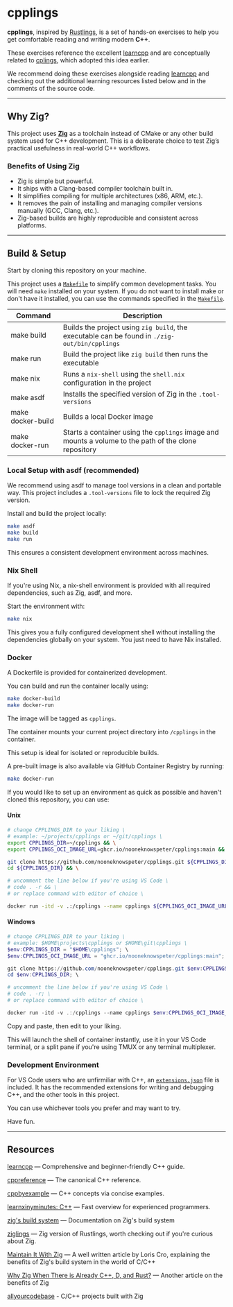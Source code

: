 # cpplings

**cpplings**, inspired by [Rustlings](https://github.com/rust-lang/rustlings),
is a set of hands-on exercises to help you get comfortable reading
and writing modern **C++**.

These exercises reference the excellent [learncpp](https://www.learncpp.com/)
and are conceptually related to [cplings](https://github.com/rdjondo/cplings),
which adopted this idea earlier.

We recommend doing these exercises alongside reading [learncpp](https://www.learncpp.com/)
and checking out the additional learning resources listed below
and in the comments of the source code.

---

## Why Zig?

This project uses **[Zig](https://ziglang.org/)** as a toolchain instead of CMake
or any other build system used for C++ development.
This is a deliberate choice to test Zig’s practical usefulness in real-world C++ workflows.

### Benefits of Using Zig

- Zig is simple but powerful.
- It ships with a Clang-based compiler toolchain built in.
- It simplifies compiling for multiple architectures (x86, ARM, etc.).
- It removes the pain of installing and managing compiler versions manually (GCC, Clang, etc.).
- Zig-based builds are highly reproducible and consistent across platforms.

---

## Build & Setup

Start by cloning this repository on your machine.

This project uses a [`Makefile`](./Makefile) to simplify common development tasks.
You will need `make` installed on your system.
If you do not want to install make or don't have it installed, you can use the commands specified
in the [`Makefile`](./Makefile).

| Command           | Description                                                                                           |
| ----------------- | ----------------------------------------------------------------------------------------------------- |
| make build        | Builds the project using `zig build`, the executable can be found in `./zig-out/bin/cpplings`         |
| make run          | Build the project like `zig build` then runs the executable                                           |
| make nix          | Runs a `nix-shell` using the `shell.nix` configuration in the project                                 |
| make asdf         | Installs the specified version of Zig in the `.tool-versions`                                         |
| make docker-build | Builds a local Docker image                                                                           |
| make docker-run   | Starts a container using the `cpplings` image and mounts a volume to the path of the clone repository |

### Local Setup with asdf (recommended)

We recommend using asdf to manage tool versions in a clean and portable way.
This project includes a `.tool-versions` file to lock the required Zig version.

Install and build the project locally:

```sh
make asdf
make build
make run
```

This ensures a consistent development environment across machines.

### Nix Shell

If you're using Nix, a nix-shell environment is provided with all required dependencies,
such as Zig, asdf, and more.

Start the environment with:

```sh
make nix
```

This gives you a fully configured development shell without installing the dependencies globally on your system.
You just need to have Nix installed.

### Docker

A Dockerfile is provided for containerized development.

You can build and run the container locally using:

```sh
make docker-build
make docker-run
```

The image will be tagged as `cpplings`.

The container mounts your current project directory into `/cpplings` in the container.

This setup is ideal for isolated or reproducible builds.

A pre-built image is also available via GitHub Container Registry by running:

```sh
make docker-run
```

If you would like to set up an environment as quick as possible and haven't cloned this repository, you can use:

#### Unix

```sh
# change CPPLINGS_DIR to your liking \
# example: ~/projects/cpplings or ~/git/cpplings \
export CPPLINGS_DIR=~/cpplings && \
export CPPLINGS_OCI_IMAGE_URL=ghcr.io/nooneknowspeter/cpplings:main && \

git clone https://github.com/nooneknowspeter/cpplings.git ${CPPLINGS_DIR} && \
cd ${CPPLINGS_DIR} && \

# uncomment the line below if you're using VS Code \
# code . -r && \
# or replace command with editor of choice \

docker run -itd -v .:/cpplings --name cpplings ${CPPLINGS_OCI_IMAGE_URL}
```

#### Windows

```ps1
# change CPPLINGS_DIR to your liking \
# example: $HOME\projects\cpplings or $HOME\git\cpplings \
$env:CPPLINGS_DIR = "$HOME\cpplings"; \
$env:CPPLINGS_OCI_IMAGE_URL = "ghcr.io/nooneknowspeter/cpplings:main"; \

git clone https://github.com/nooneknowspeter/cpplings.git $env:CPPLINGS_DIR; \
cd $env:CPPLINGS_DIR; \

# uncomment the line below if you're using VS Code \
# code . -r; \
# or replace command with editor of choice \

docker run -itd -v .:/cpplings --name cpplings $env:CPPLINGS_OCI_IMAGE_URL;
```

Copy and paste, then edit to your liking.

This will launch the shell of container instantly, use it in your VS Code terminal, or a split pane if you're using TMUX
or any terminal multiplexer.

### Development Environment

For VS Code users who are unfirmiliar with C++, an [`extensions.json`](./.vscode/extensions.json) file is included.
It has the recommended extensions for writing and debugging C++, and the other tools in this project.

You can use whichever tools you prefer and may want to try.

Have fun.

---

## Resources

[learncpp](https://www.learncpp.com/) — Comprehensive and beginner-friendly C++ guide.

[cppreference](https://en.cppreference.com/w/) — The canonical C++ reference.

[cppbyexample](https://cppbyexample.com/) — C++ concepts via concise examples.

[learnxinyminutes: C++](https://learnxinyminutes.com/docs/c++) — Fast overview for experienced programmers.

[zig's build system](https://ziglang.org/learn/build-system/) — Documentation on Zig's build system

[ziglings](https://codeberg.org/ziglings/exercises/) — Zig version of Rustlings, worth checking out if you're curious about Zig.

[Maintain It With Zig](https://kristoff.it/blog/maintain-it-with-zig/) — A well written article by Loris Cro,
explaining the benefits of Zig's build system in the world of C/C++

[Why Zig When There is Already C++, D, and Rust?](https://ziglang.org/learn/why_zig_rust_d_cpp/) — Another article on the benefits of Zig

[allyourcodebase](https://github.com/allyourcodebase) - C/C++ projects built with Zig
